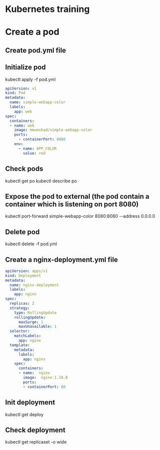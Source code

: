 # Kubernetes training

# Create a pod

## Create pod.yml file

## Initialize pod
kubectl apply -f pod.yml

```yml
apiVersion: v1
kind: Pod
metadata: 
  name: simple-webapp-color
  labels:
    app: web
spec:
  containers:
  - name: web
    image: mmumshad/simple-webapp-color
    ports:
      - containerPort: 8080
    env:
      - name: APP_COLOR
        value: red

```

## Check pods
kubectl get po
kubectl describe po

## Expose the pod to external (the pod contain a container which is listening on port 8080)
kubectl port-forward simple-webapp-color 8080:8080 --address 0.0.0.0

## Delete pod
kubectl delete -f pod.yml

## Create a nginx-deployment.yml file
```yml
apiVersion: apps/v1
kind: Deployment
metadata: 
  name: nginx-deployment
  labels:
    app: nginx
spec:
  replicas: 2
  strategy: 
    type: RollingUpdate
    rollingUpdate:
      maxSurge: 1
      maxUnavailable: 1
  selector:
    matchLabels:
      app: nginx
  template:
    metadata:
      labels:
        app: nginx
    spec:
      containers:
      - name:  nginx
        image:  nginx:1.18.0
        ports:
        - containerPort: 80
```

## Init deployment
kubectl get deploy

## Check deployment
kubectl get replicaset -o wide


